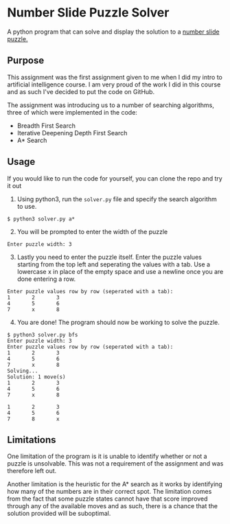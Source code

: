 # Number Slide Puzzle Solver
A python program that can solve and display the solution to a [number slide puzzle.](http://www.artbylogic.com/puzzles/numSlider/numberShuffle.htm)

## Purpose
This assignment was the first assignment given to me when I did my intro to artificial intelligence course. I am very proud of the work I did in this course and as such I've decided to put the code on GitHub.

The assignment was introducing us to a number of searching algorithms, three of which were implemented in the code:
* Breadth First Search
* Iterative Deepening Depth First Search
* A* Search

## Usage
If you would like to run the code for yourself, you can clone the repo and try it out

1. Using python3, run the `solver.py` file and specify the search algorithm to use. 
```
$ python3 solver.py a*
```
2. You will be prompted to enter the width of the puzzle
```
Enter puzzle width: 3
```
3. Lastly you need to enter the puzzle itself. Enter the puzzle values starting from the top left and seperating the values with a tab. Use a lowercase x in place of the empty space and use a newline once you are done entering a row.
```
Enter puzzle values row by row (seperated with a tab): 
1       2       3
4       5       6
7       x       8
```
4. You are done! The program should now be working to solve the puzzle.
```
$ python3 solver.py bfs
Enter puzzle width: 3
Enter puzzle values row by row (seperated with a tab): 
1       2       3
4       5       6
7       x       8
Solving...
Solution: 1 move(s)
1       2       3
4       5       6
7       x       8

1       2       3
4       5       6
7       8       x
```

## Limitations
One limitation of the program is it is unable to identify whether or not a puzzle is unsolvable. This was not a requirement of the assignment and was therefore left out.

Another limitation is the heuristic for the A* search as it works by identifying how many of the numbers are in their correct spot. The limitation comes from the fact that some puzzle states cannot have that score improved through any of the available moves and as such, there is a chance that the solution provided will be suboptimal.
